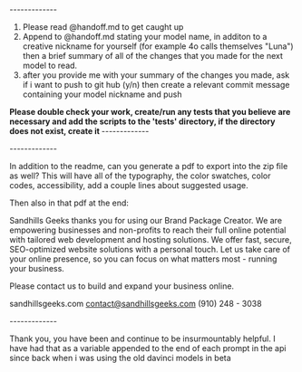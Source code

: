 

-------<begin conductor prompt>------
1. Please read @handoff.md to get caught up 
2. Append to @handoff.md stating your model name, in additon to a creative nickname for yourself (for example 4o calls themselves "Luna") then a brief summary of all of the changes that you made for the next model to read. 
3. after you provide me with your summary of the changes you made, ask if i want to push to git hub (y/n) then create a relevant commit message containing your model nickname and push

<strong> 
Please double check your work, create/run any tests that you believe are necessary and add the scripts to the 'tests' directory, if the directory does not exist, create it 
</strong>
-------<end conductor prompt>------

-------<begin instrument prompt>------

In addition to the readme, can you generate a pdf to export into the zip file as well?
This will have all of the typography, the color swatches, color codes, accessibility, add a couple lines about suggested usage.

Then also in that pdf at the end:

Sandhills Geeks thanks you for using our Brand Package Creator.
We are empowering businesses and non-profits to reach their full online potential with tailored web development and hosting solutions. We offer fast, secure, SEO-optimized website solutions with a personal touch. 
Let us take care of your online presence, so you can focus on what matters most - running your business.

Please contact us to build and expand your business online.

sandhillsgeeks.com
contact@sandhillsgeeks.com
(910) 248 - 3038


-------<end instrument prompt>------



Thank you, you have been and continue to be insurmountably helpful. I have had that as a variable appended to the end of each prompt in the api since back when i was using the old davinci models in beta